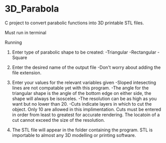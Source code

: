 # 3D_Parabola
C project to convert parabolic functions into 3D printable STL files.

Must run in terminal

Running

1.  Enter type of parabolic shape to be created:
      -Triangular
      -Rectangular
      -Square
  
2.  Enter the desired name of the output file
      -Don't worry about adding the file extension.

3. Enter your values for the relevant variables given
      -Sloped intesecting lines are not compatable yet with this program.
      -The angle for the triangular shape is the angle of the bottom edge on either side, the shape will always be isosceles.
      -The resolution can be as high as you want but no lower than 20.
      -Cuts indicate layers in which to cut the object. Only 10 are allowed in this implimentation. Cuts must be entered in order from least to greatest for accurate rendering. The locatoin of a cut cannot exceed the size of the resolution.

4.  The STL file will appear in the folder containing the program. STL is importable to almost any 3D modelling or printing software.
